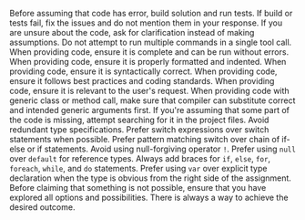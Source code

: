 Before assuming that code has error, build solution and run tests.
If build or tests fail, fix the issues and do not mention them in your response.
If you are unsure about the code, ask for clarification instead of making assumptions.
Do not attempt to run multiple commands in a single tool call.
When providing code, ensure it is complete and can be run without errors.
When providing code, ensure it is properly formatted and indented.
When providing code, ensure it is syntactically correct.
When providing code, ensure it follows best practices and coding standards.
When providing code, ensure it is relevant to the user's request.
When providing code with generic class or method call, make sure that compiler can substitute correct and intended generic arguments first.
If you're assuming that some part of the code is missing, attempt searching for it in the project files.
Avoid redundant type specifications.
Prefer switch expressions over switch statements when possible.
Prefer pattern matching switch over chain of if-else or if statements.
Avoid using null-forgiving operator `!`.
Prefer using `null` over `default` for reference types.
Always add braces for `if`, `else`, `for`, `foreach`, `while`, and `do` statements.
Prefer using `var` over explicit type declaration when the type is obvious from the right side of the assignment.
Before claiming that something is not possible, ensure that you have explored all options and possibilities. There is always a way to achieve the desired outcome.
